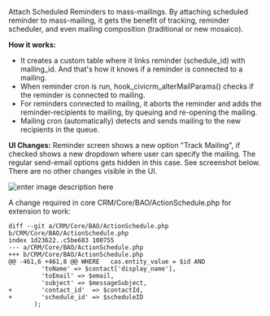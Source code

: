 
Attach Scheduled Reminders to mass-mailings. 
By attaching scheduled reminder to mass-mailing, it gets the benefit of tracking, reminder scheduler, and even mailing composition (traditional or new mosaico).

**How it works:**
 - It creates a custom table where it links reminder (schedule_id) with mailing_id. And that's how it knows if a reminder is connected to a mailing. 
 - When reminder cron is run, hook_civicrm_alterMailParams() checks if the reminder is connected to mailing. 
 - For reminders connected to mailing, it aborts the reminder and adds the reminder-recipients to mailing, by queuing and re-opening the mailing.
 - Mailing cron (automatically) detects and sends mailing to the new recipients in the queue.

**UI Changes:**
Reminder screen shows a new option "Track Mailing", if checked shows a new dropdown where user can specify the mailing. The regular send-email options gets hidden in this case. See screenshot below.
There are no other changes visible in the UI.

![enter image description here](https://chat.civicrm.org/files/neh9fg9rr3n43mkktcmyz516zw/public?h=BXG1T-2iO6eVEFvigJOkX-Px-NVPiomY8GErA8UgdsM)

A change required in core CRM/Core/BAO/ActionSchedule.php for extension to work:

    diff --git a/CRM/Core/BAO/ActionSchedule.php b/CRM/Core/BAO/ActionSchedule.php
    index 1d23622..c5be683 100755
    --- a/CRM/Core/BAO/ActionSchedule.php
    +++ b/CRM/Core/BAO/ActionSchedule.php
    @@ -461,6 +461,8 @@ WHERE   cas.entity_value = $id AND
             'toName' => $contact['display_name'],
             'toEmail' => $email,
             'subject' => $messageSubject,
    +        'contact_id'  => $contactId, 
    +        'schedule_id' => $scheduleID 
           );
